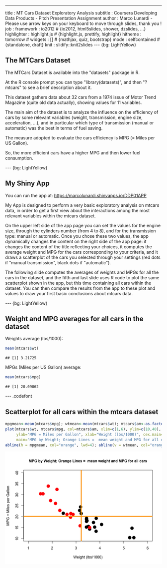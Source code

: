 ---
title       : MT Cars Dataset Exploratory Analysis
subtitle    : Coursera Developing Data Products - Pitch Presentation Assignment
author      : Marco Lunardi  -  Please use arrow keys on your keyboard to move through slides, thank you !
job         : 
framework   : io2012        # {io2012, html5slides, shower, dzslides, ...}
highlighter : highlight.js  # {highlight.js, prettify, highlight}
hitheme     : tomorrow      # 
widgets     : []            # {mathjax, quiz, bootstrap}
mode        : selfcontained # {standalone, draft}
knit        : slidify::knit2slides
--- {bg: LightYellow}

## The MTCars Dataset

The MTCars Dataset is available into the "datasets" package in R.

At the R console prompt you can type "library(datasets)", and then "? mtcars" to see a brief description about it.

This dataset gathers data about 32 cars from a 1974 issue of Motor Trend Magazine (quite old data actually), showing values for 11 variables.

The main aim of the dataset is to analyze the influence on the efficiency of cars by some relevant variables (weight, transmission, engine size, acceleration, ...),
and in particular which type of transmission (manual or automatic) was the best in terms of fuel saving.

The measure adopted to evaluate the cars efficiency is MPG (= Miles per US Gallon).

So, the more efficient cars have a higher MPG and then lower fuel consumption.


--- {bg: LightYellow}

## My Shiny App

You can run the app at: https://marcolunardi.shinyapps.io/DDP01APP

My App is designed to perform a very basic exploratory analysis on mtcars data, in order to get a first view
about the interactions among the most relevant variables within the mtcars dataset.

On the upper left side of the app page you can set the values for the engine size, through the cylinders number (from 4 to 8), and for the transmission type: manual or automatic.
Once you chose these two values, the app dynamically changes the content on the right side of the app page:
it changes the content of the title reflecting your choices, it computes the average weight and MPG for the cars corresponding to your criteria, and it draws a scatterplot of the cars you selected through your settings (red dots if "manual transmission", black dots if "automatic").

The following slide computes the averages of weights and MPGs for all the cars in the dataset, and the fifth and last slide uses R code to plot the same scatterplot shown in the app, but this time containing all cars within the dataset. You can then compare the results from the app to these plot and values to draw your first basic conclusions about mtcars data.

--- {bg: LightYellow}

## Weight and MPG averages for all cars in the dataset



Weights average (lbs/1000):

```r
mean(mtcars$wt)
```

```
## [1] 3.21725
```

MPGs (Miles per US Gallon) average:

```r
mean(mtcars$mpg)
```

```
## [1] 20.09062
```

--- .codefont

## Scatterplot for all cars within the mtcars dataset


```r
mpgmean<-mean(mtcars$mpg); wtmean<-mean(mtcars$wt); mtcars$am<-as.factor(mtcars$am)
plot(mtcars$wt, mtcars$mpg, col=mtcars$am, xlim=c(1,6), ylim=c(10,40), 
     ylab="MPG = Miles per Gallon", xlab="Weight (lbs/1000)", cex.main=1,
     main="MPG by Weight; Orange Lines =  mean weight and MPG for all cars", pch=16, cex=2)
abline(h = mpgmean, col="orange", lwd=4); abline(v = wtmean, col="orange", lwd=4)
```

![plot of chunk unnamed-chunk-4](assets/fig/unnamed-chunk-4-1.png) 

